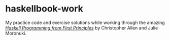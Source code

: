 # haskellbook-work

My practice code and exercise solutions while working through the amazing [*Haskell Programming from First Principles*](http://haskellbook.com/) by Christopher Allen and Julie Moronuki. 
